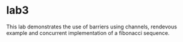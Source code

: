 # lab3

This lab demonstrates the use of barriers using channels, rendevous example and concurrent implementation of a fibonacci sequence.
